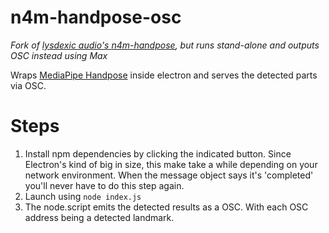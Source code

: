 # n4m-handpose-osc
*Fork of [lysdexic audio's ](https://github.com/lysdexic-audio/)[n4m-handpose](https://github.com/lysdexic-audio/n4m-handpose), but runs stand-alone and outputs OSC instead using Max*<br>

Wraps [MediaPipe Handpose](https://github.com/tensorflow/tfjs-models/tree/master/handpose) inside electron and serves the detected parts via OSC.


# Steps
1. Install npm dependencies by clicking the indicated button. Since Electron's kind of big in size, this make take a while depending on your network environment. When the message object says it's 'completed' you'll never have to do this step again.
2. Launch using `node index.js`
3. The node.script emits the detected results as a OSC. With each OSC address being a detected landmark.

